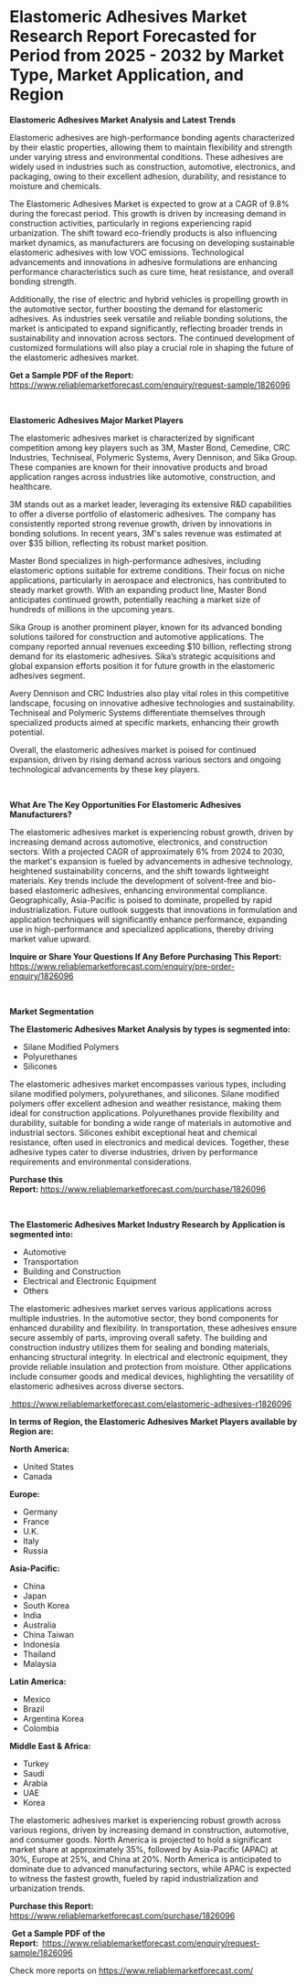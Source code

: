 <p><h1>Elastomeric Adhesives Market Research Report Forecasted for Period from 2025 -  2032 by Market Type, Market Application, and Region</h1></p><p><strong>Elastomeric Adhesives Market Analysis and Latest Trends</strong></p>
<p><p>Elastomeric adhesives are high-performance bonding agents characterized by their elastic properties, allowing them to maintain flexibility and strength under varying stress and environmental conditions. These adhesives are widely used in industries such as construction, automotive, electronics, and packaging, owing to their excellent adhesion, durability, and resistance to moisture and chemicals.</p><p>The Elastomeric Adhesives Market is expected to grow at a CAGR of 9.8% during the forecast period. This growth is driven by increasing demand in construction activities, particularly in regions experiencing rapid urbanization. The shift toward eco-friendly products is also influencing market dynamics, as manufacturers are focusing on developing sustainable elastomeric adhesives with low VOC emissions. Technological advancements and innovations in adhesive formulations are enhancing performance characteristics such as cure time, heat resistance, and overall bonding strength.</p><p>Additionally, the rise of electric and hybrid vehicles is propelling growth in the automotive sector, further boosting the demand for elastomeric adhesives. As industries seek versatile and reliable bonding solutions, the market is anticipated to expand significantly, reflecting broader trends in sustainability and innovation across sectors. The continued development of customized formulations will also play a crucial role in shaping the future of the elastomeric adhesives market.</p></p>
<p><strong>Get a Sample PDF of the Report:&nbsp;</strong> <a href="https://www.reliablemarketforecast.com/enquiry/request-sample/1826096?utm_campaign=3491&utm_medium=2&utm_source=Github&utm_content=ia&utm_term=01042025&utm_id=elastomeric-adhesives">https://www.reliablemarketforecast.com/enquiry/request-sample/1826096</a></p>
<p>&nbsp;</p>
<p><strong>Elastomeric Adhesives Major Market Players</strong></p>
<p><p>The elastomeric adhesives market is characterized by significant competition among key players such as 3M, Master Bond, Cemedine, CRC Industries, Techniseal, Polymeric Systems, Avery Dennison, and Sika Group. These companies are known for their innovative products and broad application ranges across industries like automotive, construction, and healthcare.</p><p>3M stands out as a market leader, leveraging its extensive R&D capabilities to offer a diverse portfolio of elastomeric adhesives. The company has consistently reported strong revenue growth, driven by innovations in bonding solutions. In recent years, 3M's sales revenue was estimated at over $35 billion, reflecting its robust market position.</p><p>Master Bond specializes in high-performance adhesives, including elastomeric options suitable for extreme conditions. Their focus on niche applications, particularly in aerospace and electronics, has contributed to steady market growth. With an expanding product line, Master Bond anticipates continued growth, potentially reaching a market size of hundreds of millions in the upcoming years.</p><p>Sika Group is another prominent player, known for its advanced bonding solutions tailored for construction and automotive applications. The company reported annual revenues exceeding $10 billion, reflecting strong demand for its elastomeric adhesives. Sika’s strategic acquisitions and global expansion efforts position it for future growth in the elastomeric adhesives segment.</p><p>Avery Dennison and CRC Industries also play vital roles in this competitive landscape, focusing on innovative adhesive technologies and sustainability. Techniseal and Polymeric Systems differentiate themselves through specialized products aimed at specific markets, enhancing their growth potential.</p><p>Overall, the elastomeric adhesives market is poised for continued expansion, driven by rising demand across various sectors and ongoing technological advancements by these key players.</p></p>
<p>&nbsp;</p>
<p><strong>What Are The Key Opportunities For Elastomeric Adhesives Manufacturers?</strong></p>
<p><p>The elastomeric adhesives market is experiencing robust growth, driven by increasing demand across automotive, electronics, and construction sectors. With a projected CAGR of approximately 6% from 2024 to 2030, the market's expansion is fueled by advancements in adhesive technology, heightened sustainability concerns, and the shift towards lightweight materials. Key trends include the development of solvent-free and bio-based elastomeric adhesives, enhancing environmental compliance. Geographically, Asia-Pacific is poised to dominate, propelled by rapid industrialization. Future outlook suggests that innovations in formulation and application techniques will significantly enhance performance, expanding use in high-performance and specialized applications, thereby driving market value upward.</p></p>
<p><strong>Inquire or Share Your Questions If Any Before Purchasing This Report:</strong> <a href="https://www.reliablemarketforecast.com/enquiry/pre-order-enquiry/1826096?utm_campaign=3491&utm_medium=2&utm_source=Github&utm_content=ia&utm_term=01042025&utm_id=elastomeric-adhesives">https://www.reliablemarketforecast.com/enquiry/pre-order-enquiry/1826096</a></p>
<p>&nbsp;</p>
<p><strong>Market Segmentation</strong></p>
<p><strong>The Elastomeric Adhesives Market Analysis by types is segmented into:</strong></p>
<p><ul><li>Silane Modified Polymers</li><li>Polyurethanes</li><li>Silicones</li></ul></p>
<p><p>The elastomeric adhesives market encompasses various types, including silane modified polymers, polyurethanes, and silicones. Silane modified polymers offer excellent adhesion and weather resistance, making them ideal for construction applications. Polyurethanes provide flexibility and durability, suitable for bonding a wide range of materials in automotive and industrial sectors. Silicones exhibit exceptional heat and chemical resistance, often used in electronics and medical devices. Together, these adhesive types cater to diverse industries, driven by performance requirements and environmental considerations.</p></p>
<p><strong>Purchase this Report:&nbsp;</strong><a href="https://www.reliablemarketforecast.com/purchase/1826096?utm_campaign=3491&utm_medium=2&utm_source=Github&utm_content=ia&utm_term=01042025&utm_id=elastomeric-adhesives">https://www.reliablemarketforecast.com/purchase/1826096</a></p>
<p>&nbsp;</p>
<p><strong>The Elastomeric Adhesives Market Industry Research by Application is segmented into:</strong></p>
<p><ul><li>Automotive</li><li>Transportation</li><li>Building and Construction</li><li>Electrical and Electronic Equipment</li><li>Others</li></ul></p>
<p><p>The elastomeric adhesives market serves various applications across multiple industries. In the automotive sector, they bond components for enhanced durability and flexibility. In transportation, these adhesives ensure secure assembly of parts, improving overall safety. The building and construction industry utilizes them for sealing and bonding materials, enhancing structural integrity. In electrical and electronic equipment, they provide reliable insulation and protection from moisture. Other applications include consumer goods and medical devices, highlighting the versatility of elastomeric adhesives across diverse sectors.</p></p>
<p><a href="https://www.reliablemarketforecast.com/elastomeric-adhesives-r1826096?utm_campaign=3491&utm_medium=2&utm_source=Github&utm_content=ia&utm_term=01042025&utm_id=elastomeric-adhesives">&nbsp;https://www.reliablemarketforecast.com/elastomeric-adhesives-r1826096</a></p>
<p><strong>In terms of Region, the Elastomeric Adhesives Market Players available by Region are:</strong></p>
<p>
    <p> <strong> North America: </strong>
        <ul>
            <li>United States</li>
            <li>Canada</li>
        </ul>
        </p> 
    <p> <strong> Europe: </strong>
        <ul>
            <li>Germany</li>
            <li>France</li>
            <li>U.K.</li>
            <li>Italy</li>
            <li>Russia</li>
        </ul>
        </p> 
    <p> <strong> Asia-Pacific: </strong>
        <ul>
            <li>China</li>
            <li>Japan</li>
            <li>South Korea</li>
            <li>India</li>
            <li>Australia</li>
            <li>China Taiwan</li>
            <li>Indonesia</li>
            <li>Thailand</li>
            <li>Malaysia</li>
        </ul>
        </p> 
    <p> <strong> Latin America: </strong>
        <ul>
            <li>Mexico</li>
            <li>Brazil</li>
            <li>Argentina Korea</li>
            <li>Colombia</li>
        </ul>
        </p> 
    <p> <strong> Middle East & Africa: </strong>
        <ul>
            <li>Turkey</li>
            <li>Saudi</li>
            <li>Arabia</li>
            <li>UAE</li>
            <li>Korea</li>
        </ul>
    </p>
    </p>
<p><p>The elastomeric adhesives market is experiencing robust growth across various regions, driven by increasing demand in construction, automotive, and consumer goods. North America is projected to hold a significant market share at approximately 35%, followed by Asia-Pacific (APAC) at 30%, Europe at 25%, and China at 20%. North America is anticipated to dominate due to advanced manufacturing sectors, while APAC is expected to witness the fastest growth, fueled by rapid industrialization and urbanization trends.</p></p>
<p><strong>Purchase this Report: </strong><a href="https://www.reliablemarketforecast.com/purchase/1826096?utm_campaign=3491&utm_medium=2&utm_source=Github&utm_content=ia&utm_term=01042025&utm_id=elastomeric-adhesives">https://www.reliablemarketforecast.com/purchase/1826096</a></p>
<p>&nbsp;<strong>Get a Sample PDF of the Report:&nbsp;&nbsp;</strong><a href="https://www.reliablemarketforecast.com/enquiry/request-sample/1826096?utm_campaign=3491&utm_medium=2&utm_source=Github&utm_content=ia&utm_term=01042025&utm_id=elastomeric-adhesives">https://www.reliablemarketforecast.com/enquiry/request-sample/1826096</a></p>
<p><strong></strong></p>
<p>Check more reports on <a href="https://www.reliablemarketforecast.com/?utm_campaign=3491&utm_medium=2&utm_source=Github&utm_content=ia&utm_term=01042025&utm_id=elastomeric-adhesives">https://www.reliablemarketforecast.com/</a></p>